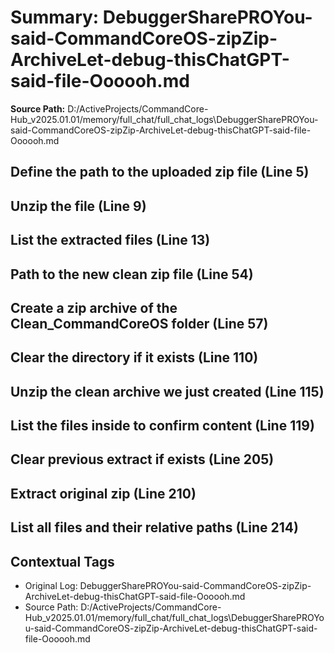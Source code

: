 # Summary: DebuggerSharePROYou-said-CommandCoreOS-zipZip-ArchiveLet-debug-thisChatGPT-said-file-Oooooh.md

**Source Path:** D:/ActiveProjects/CommandCore-Hub_v2025.01.01/memory/full_chat/full_chat_logs\DebuggerSharePROYou-said-CommandCoreOS-zipZip-ArchiveLet-debug-thisChatGPT-said-file-Oooooh.md

## Define the path to the uploaded zip file (Line 5)

## Unzip the file (Line 9)

## List the extracted files (Line 13)

## Path to the new clean zip file (Line 54)

## Create a zip archive of the Clean_CommandCoreOS folder (Line 57)

## Clear the directory if it exists (Line 110)

## Unzip the clean archive we just created (Line 115)

## List the files inside to confirm content (Line 119)

## Clear previous extract if exists (Line 205)

## Extract original zip (Line 210)

## List all files and their relative paths (Line 214)

## Contextual Tags
- Original Log: DebuggerSharePROYou-said-CommandCoreOS-zipZip-ArchiveLet-debug-thisChatGPT-said-file-Oooooh.md
- Source Path: D:/ActiveProjects/CommandCore-Hub_v2025.01.01/memory/full_chat/full_chat_logs\DebuggerSharePROYou-said-CommandCoreOS-zipZip-ArchiveLet-debug-thisChatGPT-said-file-Oooooh.md
